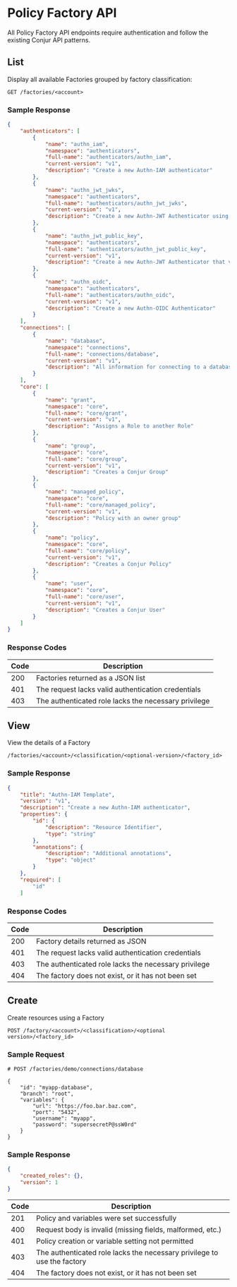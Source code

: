 # Policy Factory API

All Policy Factory API endpoints require authentication and follow the existing Conjur API patterns.

## List

Display all available Factories grouped by factory classification:

```
GET /factories/<account>
```

### Sample Response

```json
{
    "authenticators": [
        {
            "name": "authn_iam",
            "namespace": "authenticators",
            "full-name": "authenticators/authn_iam",
            "current-version": "v1",
            "description": "Create a new Authn-IAM authenticator"
        },
        {
            "name": "authn_jwt_jwks",
            "namespace": "authenticators",
            "full-name": "authenticators/authn_jwt_jwks",
            "current-version": "v1",
            "description": "Create a new Authn-JWT Authenticator using a JWKS endpoint"
        },
        {
            "name": "authn_jwt_public_key",
            "namespace": "authenticators",
            "full-name": "authenticators/authn_jwt_public_key",
            "current-version": "v1",
            "description": "Create a new Authn-JWT Authenticator that validates using a public key"
        },
        {
            "name": "authn_oidc",
            "namespace": "authenticators",
            "full-name": "authenticators/authn_oidc",
            "current-version": "v1",
            "description": "Create a new Authn-OIDC Authenticator"
        }
    ],
    "connections": [
        {
            "name": "database",
            "namespace": "connections",
            "full-name": "connections/database",
            "current-version": "v1",
            "description": "All information for connecting to a database"
        }
    ],
    "core": [
        {
            "name": "grant",
            "namespace": "core",
            "full-name": "core/grant",
            "current-version": "v1",
            "description": "Assigns a Role to another Role"
        },
        {
            "name": "group",
            "namespace": "core",
            "full-name": "core/group",
            "current-version": "v1",
            "description": "Creates a Conjur Group"
        },
        {
            "name": "managed_policy",
            "namespace": "core",
            "full-name": "core/managed_policy",
            "current-version": "v1",
            "description": "Policy with an owner group"
        },
        {
            "name": "policy",
            "namespace": "core",
            "full-name": "core/policy",
            "current-version": "v1",
            "description": "Creates a Conjur Policy"
        },
        {
            "name": "user",
            "namespace": "core",
            "full-name": "core/user",
            "current-version": "v1",
            "description": "Creates a Conjur User"
        }
    ]
}
```

### Response Codes

| Code | Description |
|-|-|
| 200 | Factories returned as a JSON list |
| 401 | The request lacks valid authentication credentials |
| 403 | The authenticated role lacks the necessary privilege |

## View

View the details of a Factory

```
/factories/<account>/<classification/<optional-version>/<factory_id>
```

### Sample Response

```json
{
    "title": "Authn-IAM Template",
    "version": "v1",
    "description": "Create a new Authn-IAM authenticator",
    "properties": {
        "id": {
            "description": "Resource Identifier",
            "type": "string"
        },
        "annotations": {
            "description": "Additional annotations",
            "type": "object"
        }
    },
    "required": [
        "id"
    ]
```

### Response Codes

| Code | Description |
|-|-|
| 200 | Factory details returned as JSON |
| 401 | The request lacks valid authentication credentials |
| 403 | The authenticated role lacks the necessary privilege |
| 404 | The factory does not exist, or it has not been set |


## Create

Create resources using a Factory

```
POST /factory/<account>/<classification>/<optional version>/<factory_id>
```

### Sample Request

```
# POST /factories/demo/connections/database

{
    "id": "myapp-database",
    "branch": "root",
    "variables": {
        "url": "https://foo.bar.baz.com",
        "port": "5432",
        "username": "myapp",
        "password": "supersecretP@ssW0rd"
    }
}
```

### Sample Response

```json
{
    "created_roles": {},
    "version": 1
}
```

| Code | Description |
|-|-|
| 201 | Policy and variables were set successfully |
| 400 | Request body is invalid (missing fields, malformed, etc.) |
| 401 | Policy creation or variable setting not permitted |
| 403 | The authenticated role lacks the necessary privilege to use the factory |
| 404 | The factory does not exist, or it has not been set |

